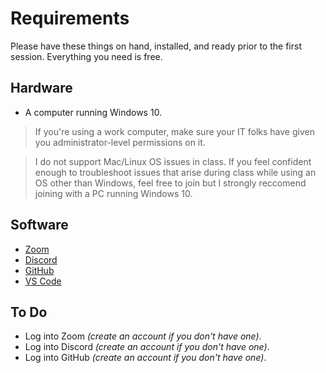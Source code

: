 
# Requirements

Please have these things on hand, installed, and ready prior to the first session. 
Everything you need is free.

## Hardware

- A computer running Windows 10.
> If you're using a work computer, make sure your IT folks have given you administrator-level permissions on it.

> I do not support Mac/Linux OS issues in class. If you feel confident enough to troubleshoot issues that arise during class while using an OS other than Windows, feel free to join but I strongly reccomend joining with a PC running Windows 10.

## Software
- [Zoom](https://zoom.us/download)
- [Discord](https://discord.com/download)
- [GitHub](https://desktop.github.com)
- [VS Code](https://code.visualstudio.com/download)

## To Do
- Log into Zoom _(create an account if you don't have one)_.
- Log into Discord _(create an account if you don't have one)_.
- Log into GitHub _(create an account if you don't have one)_.
